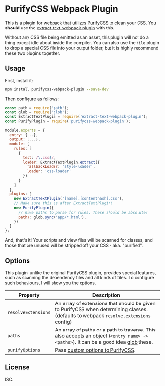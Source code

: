 # PurifyCSS Webpack Plugin

This is a plugin for webpack that utilizes [PurifyCSS](https://github.com/purifycss/purifycss) to clean your CSS. You **should** use the [extract-text-webpack-plugin](https://www.npmjs.com/package/extract-text-webpack-plugin) with this.

Without any CSS file being emitted as an asset, this plugin will not do a thing except idle about inside the compiler. You can also use the `file` plugin to drop a special CSS file into your output folder, but it is highly recommend these two plugins together.

## Usage

First, install it:

```bash
npm install purifycss-webpack-plugin --save-dev
```

Then configure as follows:

```javascript
const path = require('path');
const glob = require('glob');
const ExtractTextPlugin = require('extract-text-webpack-plugin');
const PurifyPlugin = require('purifycss-webpack-plugin');

module.exports = {
  entry: {...},
  output: {...},
  module: {
    rules: [
      {
        test: /\.css$/,
        loader: ExtractTextPlugin.extract({
          fallbackLoader: 'style-loader',
          loader: 'css-loader'
        })
      }
    ]
  },
  plugins: [
    new ExtractTextPlugin('[name].[contenthash].css'),
    // Make sure this is after ExtractTextPlugin!
    new PurifyPlugin({
      // Give paths to parse for rules. These should be absolute!
      paths: glob.sync('app/*.html'),
    })
  ]
};
```

And, that's it! Your scripts and view files will be scanned for classes, and those that are unused will be stripped off your CSS - aka. "purified".

## Options

This plugin, unlike the original PurifyCSS plugin, provides special features, such as scanning the dependency files and all kinds of files. To configure such behaviours, I will show you the options.

| Property            | Description
|---------------------|------------
| `resolveExtensions` | An array of extensions that should be given to PurifyCSS when determining classes. (defaults to webpack `resolve.extensions` config)
| `paths`             | An array of paths or a path to traverse. This also accepts an object (`<entry name> -> <paths>`). It can be a good idea [glob](http://npmjs.org/glob) these.
| `purifyOptions`     | Pass [custom options to PurifyCSS](https://github.com/purifycss/purifycss#the-optional-options-argument).

## License

ISC.
